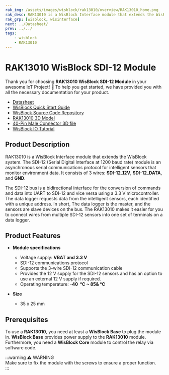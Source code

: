 ```yaml
---
rak_img: /assets/images/wisblock/rak13010/overview/RAK13010_home.png
rak_desc: RAK13010 is a WisBlock Interface module that extends the WisBlock system. It is an SDI-12 (Serial Digital Interface at 1200 baud rate) module, which is an asynchronous serial communications protocol for intelligent sensors that monitor environment data.
rak_grp: [wisblock, wisinterface]
next: ../Datasheet/
prev: ../../
tags:
    - wisblock
    - RAK13010
---
```



# RAK13010 WisBlock SDI-12 Module

Thank you for choosing **RAK13010 WisBlock SDI-12 Module** in your awesome IoT Project! 🎉 To help you get started, we have provided you with all the necessary documentation for your product.

* [Datasheet](../Datasheet/)
* <a href="../../Quickstart/" target="_blank">WisBlock Quick Start Guide</a>
* [WisBlock Source Code Repository](https://github.com/RAKWireless/WisBlock/)
* [RAK13010 3D Model](https://downloads.rakwireless.com/3D_File/WisBlock/3D_RAK13010.stp)
* [40-Pin Male Connector 3D file](https://downloads.rakwireless.com/3D_File/Accessory/WisConnector/M40S1003K6M.stp)
* [WisBlock IO Tutorial](https://docs.rakwireless.com/Knowledge-Hub/Learn/WisBlock-IO-Tutorial/)


## Product Description

RAK13010 is a WisBlock Interface module that extends the WisBlock system. The SDI-12 (Serial Digital Interface at 1200 baud rate) module is an asynchronous serial communications protocol for intelligent sensors that monitor environment data. It consists of 3 wires: **SDI-12_12V**, **SDI-12_DATA**, and **GND**. 

The SDI-12 bus is a bidirectional interface for the conversion of commands and data into UART to SDI-12 and vice versa using a 3.3&nbsp;V microcontroller. The data logger requests data from the intelligent sensors, each identified with a unique address. In short, The data logger is the master, and the sensors are slave devices on the bus. The RAK13010 makes it easier for you to connect wires from multiple SDI-12 sensors into one set of terminals on a data logger.

## Product Features

* **Module specifications**
    * Voltage supply: **VBAT and 3.3&nbsp;V**
    * SDI-12 communications protocol
    * Supports the 3-wire SDI-12 communication cable
    * Provides the 12&nbsp;V supply for the SDI-12 sensors and has an option to use an external 12&nbsp;V supply if required.
    * Operating temperature: **-40 &nbsp;°C ~ 85&&nbsp;°C**

* **Size**
    * 35 x 25&nbsp;mm

## Prerequisites

To use a **RAK13010**, you need at least a **WisBlock Base** to plug the module in. **WisBlock Base** provides power supply to the **RAK13010** module. Furthermore, you need a **WisBlock Core** module to control the relay via software code.

:::warning ⚠️ WARNING    
Make sure to fix the module with the screws to ensure a proper function.    
:::